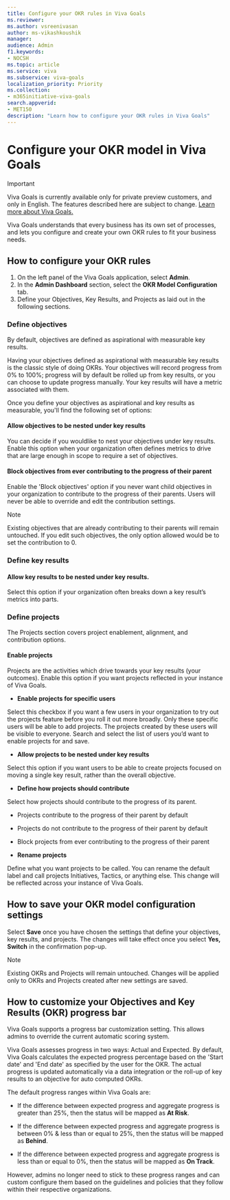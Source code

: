 ```yaml
---
title: Configure your OKR rules in Viva Goals
ms.reviewer: 
ms.author: vsreenivasan
author: ms-vikashkoushik
manager: 
audience: Admin
f1.keywords:
- NOCSH
ms.topic: article
ms.service: viva
ms.subservice: viva-goals
localization_priority: Priority
ms.collection:  
- m365initiative-viva-goals  
search.appverid:
- MET150
description: "Learn how to configure your OKR rules in Viva Goals"
---
```


# Configure your OKR model in Viva Goals

> [!IMPORTANT]
> Viva Goals is currently available only for private preview customers, and only in English. The features described here are subject to change. [Learn more about Viva Goals.](https://go.microsoft.com/fwlink/?linkid=2189933)

Viva Goals understands that every business has its own set of processes, and lets you configure and create your own OKR rules to fit your business needs. 

## How to configure your OKR rules 

1.	On the left panel of the Viva Goals application, select **Admin**.
2. In the **Admin Dashboard** section, select the **OKR Model Configuration** tab. 
2.	Define your Objectives, Key Results, and Projects as laid out in the following sections.

### Define objectives

By default, objectives are defined as aspirational with measurable key results.

Having your objectives defined as aspirational with measurable key results is the classic style of doing OKRs. Your objectives will record progress from 0% to 100%; progress will by default be rolled up from key results, or you can choose to update progress manually. Your key results will have a metric associated with them.

Once you define your objectives as aspirational and key results as measurable, you'll find the following set of options: 

#### Allow objectives to be nested under key results

You can decide if you wouldlike to nest your objectives under key results. Enable this option when your organization often defines metrics to drive that are large enough in scope to require a set of objectives.

#### Block objectives from ever contributing to the progress of their parent

Enable the 'Block objectives' option if you never want child objectives in your organization to contribute to the progress of their parents. Users will never be able to override and edit the contribution settings. 

> [!NOTE]
> Existing objectives that are already contributing to their parents will remain untouched. If you edit such objectives, the only option allowed would be to set the contribution to 0.

### Define key results 

#### Allow key results to be nested under key results.

Select this option if your organization often breaks down a key result’s metrics into parts.

### Define projects

The Projects section covers project enablement, alignment, and contribution options.

#### Enable projects

Projects are the activities which drive towards your key results (your outcomes). Enable this option if you want projects reflected in your instance of Viva Goals.

- **Enable projects for specific users**

Select this checkbox if you want a few users in your organization to try out the projects feature before you roll it out more broadly. Only these specific users will be able to add projects. The projects created by these users will be visible to everyone. Search and select the list of users you’d want to enable projects for and save. 

- **Allow projects to be nested under key results**

Select this option if you want users to be able to create projects focused on moving a single key result, rather than the overall objective.

- **Define how projects should contribute**

Select how projects should contribute to the progress of its parent.

- Projects contribute to the progress of their parent by default
- Projects do not contribute to the progress of their parent by default
- Block projects from ever contributing to the progress of their parent

- **Rename projects**

Define what you want projects to be called. You can rename the default label and call projects Initiatives, Tactics, or anything else. This change will be reflected across your instance of Viva Goals.

## How to save your OKR model configuration settings

Select **Save** once you have chosen the settings that define your objectives, key results, and projects. The changes will take effect once you select **Yes, Switch** in the confirmation pop-up. 

> [!NOTE]
> Existing OKRs and Projects will remain untouched. Changes will be applied only to OKRs and Projects created after new settings are saved.

## How to customize your Objectives and Key Results (OKR) progress bar 

Viva Goals supports a progress bar customization setting. This allows admins to override the current automatic scoring system.

Viva Goals assesses progress in two ways: Actual and Expected. By default, Viva Goals calculates the expected progress percentage based on the 'Start date' and 'End date' as specified by the user for the OKR. The actual progress is updated automatically via a data integration or the roll-up of key results to an objective for auto computed OKRs.

The default progress ranges within Viva Goals are:

- If the difference between expected progress and aggregate progress is greater than 25%, then the status will be mapped as **At Risk**.

- If the difference between expected progress and aggregate progress is between 0% & less than or equal to 25%, then the status will be mapped as **Behind**.

- If the difference between expected progress and aggregate progress is less than or equal to 0%, then the status will be mapped as **On Track**.

However, admins no longer need to stick to these progress ranges and can custom configure them based on the guidelines and policies that they follow within their respective organizations.
